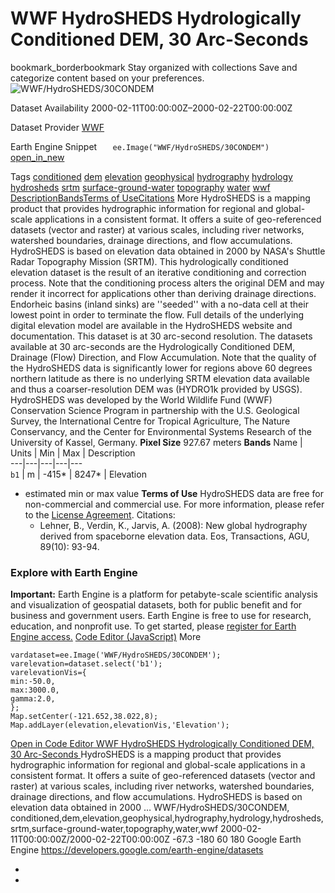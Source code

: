  
#  WWF HydroSHEDS Hydrologically Conditioned DEM, 30 Arc-Seconds 
bookmark_borderbookmark Stay organized with collections  Save and categorize content based on your preferences.
![WWF/HydroSHEDS/30CONDEM](https://developers.google.com/earth-engine/datasets/images/WWF/WWF_HydroSHEDS_30CONDEM_sample.png) 

Dataset Availability
    2000-02-11T00:00:00Z–2000-02-22T00:00:00Z 

Dataset Provider
     [ WWF ](https://www.hydrosheds.org/) 

Earth Engine Snippet
     `    ee.Image("WWF/HydroSHEDS/30CONDEM")   ` [ open_in_new ](https://code.earthengine.google.com/?scriptPath=Examples:Datasets/WWF/WWF_HydroSHEDS_30CONDEM) 

Tags
     [conditioned](https://developers.google.com/earth-engine/datasets/tags/conditioned) [dem](https://developers.google.com/earth-engine/datasets/tags/dem) [elevation](https://developers.google.com/earth-engine/datasets/tags/elevation) [geophysical](https://developers.google.com/earth-engine/datasets/tags/geophysical) [hydrography](https://developers.google.com/earth-engine/datasets/tags/hydrography) [hydrology](https://developers.google.com/earth-engine/datasets/tags/hydrology) [hydrosheds](https://developers.google.com/earth-engine/datasets/tags/hydrosheds) [srtm](https://developers.google.com/earth-engine/datasets/tags/srtm) [surface-ground-water](https://developers.google.com/earth-engine/datasets/tags/surface-ground-water) [topography](https://developers.google.com/earth-engine/datasets/tags/topography) [water](https://developers.google.com/earth-engine/datasets/tags/water) [wwf](https://developers.google.com/earth-engine/datasets/tags/wwf)
[Description](https://developers.google.com/earth-engine/datasets/catalog/WWF_HydroSHEDS_30CONDEM#description)[Bands](https://developers.google.com/earth-engine/datasets/catalog/WWF_HydroSHEDS_30CONDEM#bands)[Terms of Use](https://developers.google.com/earth-engine/datasets/catalog/WWF_HydroSHEDS_30CONDEM#terms-of-use)[Citations](https://developers.google.com/earth-engine/datasets/catalog/WWF_HydroSHEDS_30CONDEM#citations) More
HydroSHEDS is a mapping product that provides hydrographic information for regional and global-scale applications in a consistent format. It offers a suite of geo-referenced datasets (vector and raster) at various scales, including river networks, watershed boundaries, drainage directions, and flow accumulations. HydroSHEDS is based on elevation data obtained in 2000 by NASA's Shuttle Radar Topography Mission (SRTM).
This hydrologically conditioned elevation dataset is the result of an iterative conditioning and correction process. Note that the conditioning process alters the original DEM and may render it incorrect for applications other than deriving drainage directions. Endorheic basins (inland sinks) are ''seeded'' with a no-data cell at their lowest point in order to terminate the flow. Full details of the underlying digital elevation model are available in the HydroSHEDS website and documentation.
This dataset is at 30 arc-second resolution. The datasets available at 30 arc-seconds are the Hydrologically Conditioned DEM, Drainage (Flow) Direction, and Flow Accumulation.
Note that the quality of the HydroSHEDS data is significantly lower for regions above 60 degrees northern latitude as there is no underlying SRTM elevation data available and thus a coarser-resolution DEM was (HYDRO1k provided by USGS).
HydroSHEDS was developed by the World Wildlife Fund (WWF) Conservation Science Program in partnership with the U.S. Geological Survey, the International Centre for Tropical Agriculture, The Nature Conservancy, and the Center for Environmental Systems Research of the University of Kassel, Germany.
**Pixel Size** 927.67 meters 
**Bands**
Name | Units | Min | Max | Description  
---|---|---|---|---  
`b1` | m |  -415*  |  8247*  | Elevation  
* estimated min or max value 
**Terms of Use**
HydroSHEDS data are free for non-commercial and commercial use. For more information, please refer to the [License Agreement](https://www.hydrosheds.org/page/license).
Citations:
  * Lehner, B., Verdin, K., Jarvis, A. (2008): New global hydrography derived from spaceborne elevation data. Eos, Transactions, AGU, 89(10): 93-94.


### Explore with Earth Engine
**Important:** Earth Engine is a platform for petabyte-scale scientific analysis and visualization of geospatial datasets, both for public benefit and for business and government users. Earth Engine is free to use for research, education, and nonprofit use. To get started, please [register for Earth Engine access.](https://console.cloud.google.com/earth-engine)
[Code Editor (JavaScript)](https://developers.google.com/earth-engine/datasets/catalog/WWF_HydroSHEDS_30CONDEM#code-editor-javascript-sample) More
```
vardataset=ee.Image('WWF/HydroSHEDS/30CONDEM');
varelevation=dataset.select('b1');
varelevationVis={
min:-50.0,
max:3000.0,
gamma:2.0,
};
Map.setCenter(-121.652,38.022,8);
Map.addLayer(elevation,elevationVis,'Elevation');
```
[ Open in Code Editor ](https://code.earthengine.google.com/?scriptPath=Examples:Datasets/WWF/WWF_HydroSHEDS_30CONDEM)
[ WWF HydroSHEDS Hydrologically Conditioned DEM, 30 Arc-Seconds ](https://developers.google.com/earth-engine/datasets/catalog/WWF_HydroSHEDS_30CONDEM)
HydroSHEDS is a mapping product that provides hydrographic information for regional and global-scale applications in a consistent format. It offers a suite of geo-referenced datasets (vector and raster) at various scales, including river networks, watershed boundaries, drainage directions, and flow accumulations. HydroSHEDS is based on elevation data obtained in 2000 …
WWF/HydroSHEDS/30CONDEM, conditioned,dem,elevation,geophysical,hydrography,hydrology,hydrosheds,srtm,surface-ground-water,topography,water,wwf 
2000-02-11T00:00:00Z/2000-02-22T00:00:00Z
-67.3 -180 60 180 
Google Earth Engine
https://developers.google.com/earth-engine/datasets
  * [ ](https://doi.org/https://www.hydrosheds.org/)
  * [ ](https://doi.org/https://developers.google.com/earth-engine/datasets/catalog/WWF_HydroSHEDS_30CONDEM)


